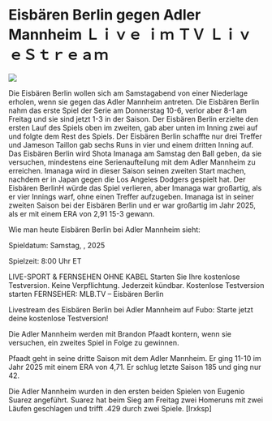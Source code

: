 # Eisbären Berlin gegen Adler Mannheim Ｌｉｖｅ ｉｍ ＴＶ ＬｉｖｅＳｔｒｅａｍ  
  
  
[![](https://i.imgur.com/qSNzIqt.png)](https://movie.rssnews.media/RyheYtXUQ.php)  
  
Die Eisbären Berlin wollen sich am Samstagabend von einer Niederlage erholen, wenn sie gegen das Adler Mannheim antreten. Die Eisbären Berlin nahm das erste Spiel der Serie am Donnerstag 10-6, verlor aber 8-1 am Freitag und sie sind jetzt 1-3 in der Saison. Der Eisbären Berlin erzielte den ersten Lauf des Spiels oben im zweiten, gab aber unten im Inning zwei auf und folgte dem Rest des Spiels. Der Eisbären Berlin schaffte nur drei Treffer und Jameson Taillon gab sechs Runs in vier und einem dritten Inning auf. Das Eisbären Berlin wird Shota Imanaga am Samstag den Ball geben, da sie versuchen, mindestens eine Serienaufteilung mit dem Adler Mannheim zu erreichen. Imanaga wird in dieser Saison seinen zweiten Start machen, nachdem er in Japan gegen die Los Angeles Dodgers gespielt hat. Der Eisbären BerlinH würde das Spiel verlieren, aber Imanaga war großartig, als er vier Innings warf, ohne einen Treffer aufzugeben. Imanaga ist in seiner zweiten Saison bei der Eisbären Berlin und er war großartig im Jahr 2025, als er mit einem ERA von 2,91 15-3 gewann.

Wie man heute Eisbären Berlin bei Adler Mannheim sieht:

Spieldatum: Samstag, , 2025

Spielzeit: 8:00 Uhr ET

LIVE-SPORT & FERNSEHEN OHNE KABEL
Starten Sie Ihre kostenlose Testversion. Keine Verpflichtung. Jederzeit kündbar.
Kostenlose Testversion starten
FERNSEHER: MLB.TV – Eisbären Berlin

Livestream des Eisbären Berlin bei Adler Mannheim auf Fubo: Starte jetzt deine kostenlose Testversion!

Die Adler Mannheim werden mit Brandon Pfaadt kontern, wenn sie versuchen, ein zweites Spiel in Folge zu gewinnen.

Pfaadt geht in seine dritte Saison mit dem Adler Mannheim. Er ging 11-10 im Jahr 2025 mit einem ERA von 4,71. Er schlug letzte Saison 185 und ging nur 42.

Die Adler Mannheim wurden in den ersten beiden Spielen von Eugenio Suarez angeführt. Suarez hat beim Sieg am Freitag zwei Homeruns mit zwei Läufen geschlagen und trifft .429 durch zwei Spiele. [Irxksp]